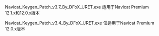 Navicat_Keygen_Patch_v3.7_By_DFoX_URET.exe   适用于Navicat Premium 12.1.x和12.0.x版本

Navicat_Keygen_Patch_v3.4_By_DFoX_URET.exe   仅适用于Navicat Premium 12.0.x版本